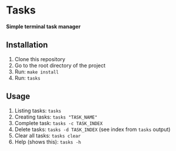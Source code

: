 # Tasks

**Simple terminal task manager**

## Installation

1. Clone this repository
2. Go to the root directory of the project
3. Run: `make install`
4. Run: `tasks`

## Usage

1. Listing tasks: `tasks`
2. Creating tasks: `tasks "TASK_NAME"`
3. Complete task: `tasks -c TASK_INDEX`
4. Delete tasks: `tasks -d TASK_INDEX` (see index from `tasks` output)
5. Clear all tasks: `tasks clear`
6. Help (shows this): `tasks -h`


